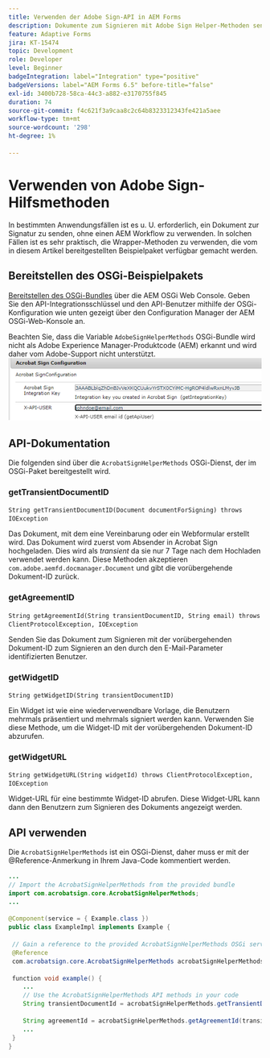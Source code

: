 ```yaml
---
title: Verwenden der Adobe Sign-API in AEM Forms
description: Dokumente zum Signieren mit Adobe Sign Helper-Methoden senden
feature: Adaptive Forms
jira: KT-15474
topic: Development
role: Developer
level: Beginner
badgeIntegration: label="Integration" type="positive"
badgeVersions: label="AEM Forms 6.5" before-title="false"
exl-id: 3400b728-58ca-44c3-a882-e3170755f845
duration: 74
source-git-commit: f4c621f3a9caa8c2c64b8323312343fe421a5aee
workflow-type: tm+mt
source-wordcount: '298'
ht-degree: 1%

---
```


# Verwenden von Adobe Sign-Hilfsmethoden

In bestimmten Anwendungsfällen ist es u. U. erforderlich, ein Dokument zur Signatur zu senden, ohne einen AEM Workflow zu verwenden. In solchen Fällen ist es sehr praktisch, die Wrapper-Methoden zu verwenden, die vom in diesem Artikel bereitgestellten Beispielpaket verfügbar gemacht werden.

## Bereitstellen des OSGi-Beispielpakets

[Bereitstellen des OSGi-Bundles](assets/AdobeSignHelperMethods.core-1.0.0-SNAPSHOT.jar) über die AEM OSGi Web Console. Geben Sie den API-Integrationsschlüssel und den API-Benutzer mithilfe der OSGi-Konfiguration wie unten gezeigt über den Configuration Manager der AEM OSGi-Web-Konsole an.

 Beachten Sie, dass die Variable `AdobeSignHelperMethods` OSGi-Bundle wird nicht als Adobe Experience Manager-Produktcode (AEM) erkannt und wird daher vom Adobe-Support nicht unterstützt.
![Sign-Konfiguration](assets/sign-configuration.png)


## API-Dokumentation

Die folgenden sind über die `AcrobatSignHelperMethods` OSGi-Dienst, der im OSGi-Paket bereitgestellt wird.

### getTransientDocumentID

`String getTransientDocumentID(Document documentForSigning) throws IOException`


Das Dokument, mit dem eine Vereinbarung oder ein Webformular erstellt wird. Das Dokument wird zuerst vom Absender in Acrobat Sign hochgeladen. Dies wird als _transient_ da sie nur 7 Tage nach dem Hochladen verwendet werden kann. Diese Methoden akzeptieren `com.adobe.aemfd.docmanager.Document` und gibt die vorübergehende Dokument-ID zurück.

### getAgreementID

`String getAgreementId(String transientDocumentID, String email) throws ClientProtocolException, IOException`

Senden Sie das Dokument zum Signieren mit der vorübergehenden Dokument-ID zum Signieren an den durch den E-Mail-Parameter identifizierten Benutzer.

### getWidgetID

`String getWidgetID(String transientDocumentID)`

Ein Widget ist wie eine wiederverwendbare Vorlage, die Benutzern mehrmals präsentiert und mehrmals signiert werden kann. Verwenden Sie diese Methode, um die Widget-ID mit der vorübergehenden Dokument-ID abzurufen.

### getWidgetURL

`String getWidgetURL(String widgetId) throws ClientProtocolException, IOException`

Widget-URL für eine bestimmte Widget-ID abrufen. Diese Widget-URL kann dann den Benutzern zum Signieren des Dokuments angezeigt werden.

## API verwenden

Die `AcrobatSignHelperMethods` ist ein OSGi-Dienst, daher muss er mit der @Reference-Anmerkung in Ihrem Java-Code kommentiert werden.

```java
...
// Import the AcrobatSignHelperMethods from the provided bundle
import com.acrobatsign.core.AcrobatSignHelperMethods;
...

@Component(service = { Example.class })
public class ExampleImpl implements Example {

 // Gain a reference to the provided AcrobatSignHelperMethods OSGi service
 @Reference
 com.acrobatsign.core.AcrobatSignHelperMethods acrobatSignHelperMethods;

 function void example() { 
    ...
    // Use the AcrobatSignHelperMethods API methods in your code
    String transientDocumentId = acrobatSignHelperMethods.getTransientDocumentID(documentForSigning);

    String agreementId = acrobatSignHelperMethods.getAgreementId(transientDocumentID, "johndoe@example.com");
    ...
 }
}
```

